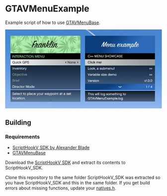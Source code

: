 # GTAVMenuExample

Example script of how to use [GTAVMenuBase](https://github.com/E66666666/GTAVMenuBase).

![Comparison](MenuCompare.png)

## Building

### Requirements
* [ScriptHookV SDK by Alexander Blade](http://www.dev-c.com/gtav/scripthookv/)
* [GTAVMenuBase](https://github.com/E66666666/GTAVMenuBase)

Download the [ScriptHookV SDK](http://www.dev-c.com/gtav/scripthookv/) and extract its contents to ScriptHookV_SDK.

Clone this repository to the same folder ScriptHookV_SDK was extracted so you have ScriptHookV_SDK and 
this in the same folder. If you get build errors about missing functions, update 
your [natives.h](http://www.dev-c.com/nativedb/natives.h).
